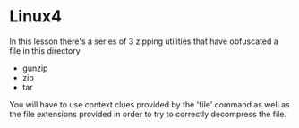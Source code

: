 # Linux4
In this lesson there's a series of 3 zipping utilities that have obfuscated a file in this directory
- gunzip
- zip
- tar

You will have to use context clues provided by the 'file' command as well as the file extensions provided in order to try to correctly decompress the file.
